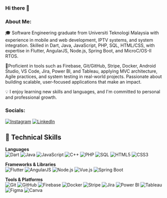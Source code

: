 ### Hi there 👋

<!--
**Ziyaafser/Ziyaafser** is a ✨ _special_ ✨ repository because its `README.md` (this file) appears on your GitHub profile.

Here are some ideas to get you started:

- 🔭 I’m currently a software engineering student...
- 🌱 I’m currently learning ...
- 👯 I’m looking to collaborate on ...
- 🤔 I’m looking for help with ...
- 💬 Ask me about ...
- 📫 How to reach me: ...
- 😄 Pronouns: ...
- ⚡ Fun fact: ...
-->

### About Me:
🎓 Software Engineering graduate from Universiti Teknologi Malaysia with experience in mobile and web development, IPTV systems, and system integration. Skilled in Dart, Java, JavaScript, PHP, SQL, HTML/CSS, with expertise in Flutter, AngularJS, Node.js, Spring Boot, and MicroC/OS-II RTOS.

🚀Proficient in tools such as Firebase, Git/GitHub, Stripe, Docker, Android Studio, VS Code, Jira, Power BI, and Tableau, applying MVC architecture, Agile practices, and system testing in real-world projects. Passionate about building scalable, user-focused applications that make an impact.

💡 I enjoy learning new skills and languages, and I'm committed to personal and professional growth.

### Socials:
[![Instagram](https://img.shields.io/badge/Instagram-D14836?style=for-the-badge&logo=instagram&logoColor=white)](https://www.instagram.com/afserr_?igsh=MWh3NGpmYjl4bzBueg==)
[![LinkedIn](https://img.shields.io/badge/LinkedIn-0077B5?style=for-the-badge&logo=linkedin&logoColor=white)](https://www.linkedin.com/in/mohamedziyaafser/)

## 🚀 Technical Skills  

**Languages**  
![Dart](https://img.shields.io/badge/Dart-0175C2?style=flat&logo=dart&logoColor=white)
![Java](https://img.shields.io/badge/Java-ED8B00?style=flat&logo=java&logoColor=white)
![JavaScript](https://img.shields.io/badge/JavaScript-F7DF1E?style=flat&logo=javascript&logoColor=black)
![C++](https://img.shields.io/badge/C++-00599C?style=flat&logo=c%2B%2B&logoColor=white)
![PHP](https://img.shields.io/badge/PHP-777BB4?style=flat&logo=php&logoColor=white)
![SQL](https://img.shields.io/badge/SQL-336791?style=flat&logo=postgresql&logoColor=white)
![HTML5](https://img.shields.io/badge/HTML5-E34F26?style=flat&logo=html5&logoColor=white)
![CSS3](https://img.shields.io/badge/CSS3-1572B6?style=flat&logo=css3&logoColor=white)

**Frameworks & Libraries**  
![Flutter](https://img.shields.io/badge/Flutter-02569B?style=flat&logo=flutter&logoColor=white)
![AngularJS](https://img.shields.io/badge/AngularJS-E23237?style=flat&logo=angularjs&logoColor=white)
![Node.js](https://img.shields.io/badge/Node.js-339933?style=flat&logo=node.js&logoColor=white)
![Vue.js](https://img.shields.io/badge/Vue.js-4FC08D?style=flat&logo=vue.js&logoColor=white)
![Spring Boot](https://img.shields.io/badge/Spring_Boot-6DB33F?style=flat&logo=springboot&logoColor=white)

**Tools & Platforms**  
![Git](https://img.shields.io/badge/Git-F05032?style=flat&logo=git&logoColor=white)
![GitHub](https://img.shields.io/badge/GitHub-181717?style=flat&logo=github&logoColor=white)
![Firebase](https://img.shields.io/badge/Firebase-FFCA28?style=flat&logo=firebase&logoColor=black)
![Docker](https://img.shields.io/badge/Docker-2496ED?style=flat&logo=docker&logoColor=white)
![Stripe](https://img.shields.io/badge/Stripe-008CDD?style=flat&logo=stripe&logoColor=white)
![Jira](https://img.shields.io/badge/Jira-0052CC?style=flat&logo=jira&logoColor=white)
![Power BI](https://img.shields.io/badge/Power_BI-F2C811?style=flat&logo=powerbi&logoColor=black)
![Tableau](https://img.shields.io/badge/Tableau-E97627?style=flat&logo=tableau&logoColor=white)
![Figma](https://img.shields.io/badge/Figma-F24E1E?style=flat&logo=figma&logoColor=white)
![Canva](https://img.shields.io/badge/Canva-00C4CC?style=flat&logo=canva&logoColor=white)
